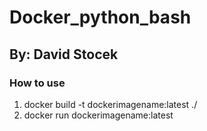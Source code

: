 # Docker_python_bash
## By: David Stocek

### How to use

1. docker build -t dockerimagename:latest ./
2. docker run dockerimagename:latest
